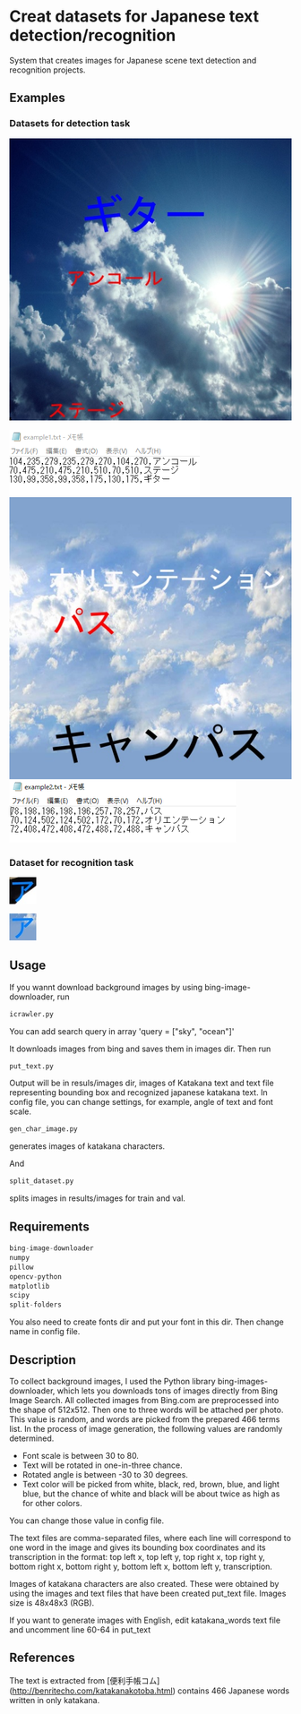 # Creat datasets for Japanese text detection/recognition

System that creates images for Japanese scene text detection and recognition projects.

## Examples

### Datasets for detection task

![example](examples/example1.jpg)

![example2](examples/example1.PNG)
![example3](examples/example2.jpg)
![example4](examples/example2.PNG)

### Dataset for recognition task

![example5](examples/example3.jpg)

![example6](examples/example4.jpg)

## Usage

If you wannt download background images by using bing-image-downloader, run

```python
icrawler.py
```

You can add search query in array 'query = ["sky", "ocean"]'

It downloads images from bing and saves them in images dir.
Then run

```python
put_text.py
```

Output will be in resuls/images dir, images of Katakana text and text file representing bounding box and recognized japanese katakana text.
In config file, you can change settings, for example, angle of text and font scale.

```python
gen_char_image.py
```

generates images of katakana characters.

And

```python
split_dataset.py
```

splits images in results/images for train and val.

## Requirements

```python
bing-image-downloader
numpy
pillow
opencv-python
matplotlib
scipy
split-folders
```

You also need to create fonts dir and put your font in this dir. Then change name in config file.

## Description

To collect background images, I used the Python library bing-images-downloader, which lets you downloads tons of images directly from Bing Image Search.
All collected images from Bing.com are preprocessed into the shape of 512x512. Then one to three words will be attached per photo. This value is random, and words are picked from the prepared 466 terms list. In the process of image generation, the following values are randomly determined.

- Font scale is between 30 to 80.
- Text will be rotated in one-in-three chance.
- Rotated angle is between -30 to 30 degrees.
- Text color will be picked from white, black, red, brown, blue, and light blue, but the chance of white and black will be about twice as high as for other colors.

You can change those value in config file.

The text files are comma-separated files, where each line will correspond to one word in the image and gives its bounding box coordinates and its transcription in the format: top left x, top left y, top right x, top right y, bottom right x, bottom right y, bottom left x, bottom left y, transcription.

Images of katakana characters are also created. These were obtained by using the images and text files that have been created put_text file. Images size is 48x48x3 (RGB).

If you want to generate images with English, edit katakana_words text file and uncomment line 60-64 in put_text

## References

The text is extracted from [便利手帳コム] (http://benritecho.com/katakanakotoba.html) contains 466 Japanese words written in only katakana.
